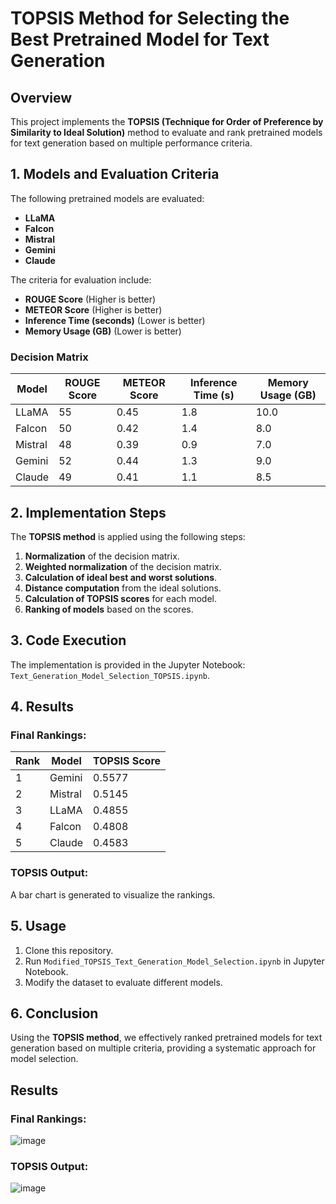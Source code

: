 # TOPSIS Method for Selecting the Best Pretrained Model for Text Generation

## Overview
This project implements the **TOPSIS (Technique for Order of Preference by Similarity to Ideal Solution)** method to evaluate and rank pretrained models for text generation based on multiple performance criteria.

## 1. Models and Evaluation Criteria
The following pretrained models are evaluated:
- **LLaMA**
- **Falcon**
- **Mistral**
- **Gemini**
- **Claude**

The criteria for evaluation include:
- **ROUGE Score** (Higher is better)
- **METEOR Score** (Higher is better)
- **Inference Time (seconds)** (Lower is better)
- **Memory Usage (GB)** (Lower is better)

### Decision Matrix
| Model   | ROUGE Score | METEOR Score | Inference Time (s) | Memory Usage (GB) |
|---------|------------|-------------|--------------------|-----------------|
| LLaMA   | 55         | 0.45        | 1.8                | 10.0            |
| Falcon  | 50         | 0.42        | 1.4                | 8.0             |
| Mistral | 48         | 0.39        | 0.9                | 7.0             |
| Gemini  | 52         | 0.44        | 1.3                | 9.0             |
| Claude  | 49         | 0.41        | 1.1                | 8.5             |

## 2. Implementation Steps
The **TOPSIS method** is applied using the following steps:
1. **Normalization** of the decision matrix.
2. **Weighted normalization** of the decision matrix.
3. **Calculation of ideal best and worst solutions**.
4. **Distance computation** from the ideal solutions.
5. **Calculation of TOPSIS scores** for each model.
6. **Ranking of models** based on the scores.

## 3. Code Execution
The implementation is provided in the Jupyter Notebook: `Text_Generation_Model_Selection_TOPSIS.ipynb`.

## 4. Results
### Final Rankings:
| Rank | Model  | TOPSIS Score |
|------|--------|--------------|
| 1    | Gemini | 0.5577       |
| 2    | Mistral| 0.5145       |
| 3    | LLaMA  | 0.4855       |
| 4    | Falcon | 0.4808       |
| 5    | Claude | 0.4583       |

### TOPSIS Output:
A bar chart is generated to visualize the rankings.

## 5. Usage
1. Clone this repository.
2. Run `Modified_TOPSIS_Text_Generation_Model_Selection.ipynb` in Jupyter Notebook.
3. Modify the dataset to evaluate different models.

## 6. Conclusion
Using the **TOPSIS method**, we effectively ranked pretrained models for text generation based on multiple criteria, providing a systematic approach for model selection.



## Results
### Final Rankings:
![image](https://github.com/user-attachments/assets/896d251c-47eb-4ceb-867c-5a81c8ccec67)


### TOPSIS Output:
![image](https://github.com/user-attachments/assets/1698dbaf-8c50-4273-a20b-9c55ef9aa08a)
